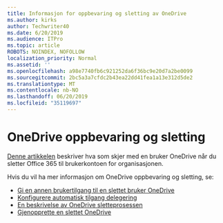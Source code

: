 ```yaml
---
title: Informasjon for oppbevaring og sletting av OneDrive
ms.author: kirks
author: Techwriter40
ms.date: 6/20/2019
ms.audience: ITPro
ms.topic: article
ROBOTS: NOINDEX, NOFOLLOW
localization_priority: Normal
ms.assetid: ''
ms.openlocfilehash: a98e7740fb6c921252da6f36bc9e20d7a2be0099
ms.sourcegitcommit: 2bc5a3a7cfdc2b43ea22dd41fea1a13e312d5de2
ms.translationtype: MT
ms.contentlocale: nb-NO
ms.lasthandoff: 06/20/2019
ms.locfileid: "35119697"
---
```

# <a name="onedrive-retention-and-deletion"></a>OneDrive oppbevaring og sletting

[Denne artikkelen](https://docs.microsoft.com/onedrive/restore-deleted-onedrive) beskriver hva som skjer med en bruker OneDrive når du sletter Office 365 til brukerkontoen for organisasjonen.

Hvis du vil ha mer informasjon om OneDrive oppbevaring og sletting, se:

- [Gi en annen brukertilgang til en slettet bruker OneDrive](https://docs.microsoft.com/onedrive/retention-and-deletion#give-another-user-access-to-a-deleted-users-onedrive)
- [Konfigurere automatisk tilgang delegering](https://docs.microsoft.com/onedrive/retention-and-deletion#configure-automatic-access-delegation)
- [En beskrivelse av OneDrive sletteprosessen](https://docs.microsoft.com/onedrive/retention-and-deletion#the-onedrive-deletion-process)
- [Gjenopprette en slettet OneDrive](https://docs.microsoft.com/onedrive/retention-and-deletion#configure-automatic-access-delegation)